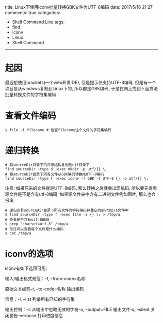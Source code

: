 title: Linux下使用iconv批量转换GBK文件为UTF-8编码
date: 2017/5/16 21:27
comments: true
categories:
  - Shell Command Line
tags:
  - find
  - iconv
  - Linux
  - Shell Command
---
# 起因

最近想使用brackets(一个web开发IDE), 但是提示仅支持UTF-8编码, 但是有一个项目是从windows复制到Linux下的, 所以都是GBK编码, 于是在网上找到下面方法批量转换文件的字符集编码

# 查看文件编码
```shell
$ file -i filename # 检查filename这个文件的字符集编码
```
# 递归转换
```shell
# 将sourceDir目录下的目录结构复制到utf目录下
find sourceDir -type d -exec mkdir -p utf/{} \;
# 将sourceDir目录下所有文件从GBK编码转换成UTF-8编码
find sourceDir -type f -exec iconv -f GBK -t UTF-8 {} -o utf/{} \;
```
注意: 如果原来的文件就是UTF-8编码, 那么转换之后就会出现乱码, 所以要先查看源文件是不是含有utf-8编码, 如果源文件夹中含有二进制文件例如图片, 那么也会报废

```shell
# 递归查看sourceDir目录下所有文件的字符编码并重定向到/tmp/a文件中
$ find sourceDir -type f -exec file -i {} \; > /tmp/a
# 查看是否含有utf-8编码
$ grep "charset=utf-8" /tmp/a
# 你还可以查看每个文件是什么编码
$ cat /tmp/a
```
# iconv的选项
iconv有如下选项可用:

输入/输出格式规范：-f, –from-code=名称

原始文本编码-t, –to-code=名称 输出编码

信息：-l, –list 列举所有已知的字符集

输出控制：-c 从输出中忽略无效的字符-o, –output=FILE 输出文件-s, –silent 关闭警告–verbose 打印进度信息
